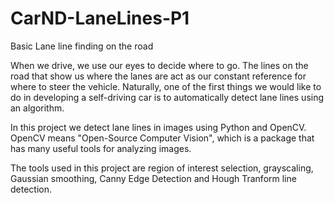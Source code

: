 # CarND-LaneLines-P1
Basic Lane line finding on the road

When we drive, we use our eyes to decide where to go. The lines on the road that show us where the lanes are act as our constant reference for where to steer the vehicle. Naturally, one of the first things we would like to do in developing a self-driving car is to automatically detect lane lines using an algorithm.

In this project we detect lane lines in images using Python and OpenCV. OpenCV means "Open-Source Computer Vision", which is a package that has many useful tools for analyzing images.

The tools used in this project are region of interest selection, grayscaling, Gaussian smoothing, Canny Edge Detection and Hough Tranform line detection.